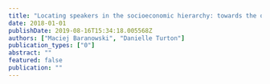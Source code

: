 ```yaml
---
title: "Locating speakers in the socioeconomic hierarchy: towards the optimal indicators of social class"
date: 2018-01-01
publishDate: 2019-08-16T15:34:18.005568Z
authors: ["Maciej Baranowski", "Danielle Turton"]
publication_types: ["0"]
abstract: ""
featured: false
publication: ""
---
```

